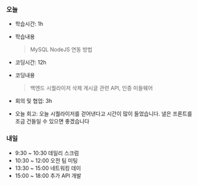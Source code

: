 ### 오늘
- 학습시간: 1h
- 학습내용
  > MySQL NodeJS 연동 방법

- 코딩시간: 12h
- 코딩내용
  > 백엔드 시퀄라이저 삭제
  > 게시글 관련 API, 인증 미들웨어

- 회의 및 협업: 3h
- 오늘 회고: 오늘 시퀄라이저를 걷어낸다고 시간이 많이 들었습니다. 낼은 프론트를 조금 건들일 수 있으면 좋겠습니다

### 내일
- 9:30 ~ 10:30 데일리 스크럼
- 10:30 ~ 12:00 오전 팀 미팅
- 13:30 ~ 15:00 네트워킹 데이
- 15:00 ~ 18:00 추가 API 개발
